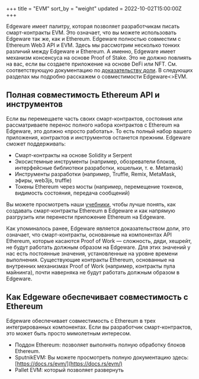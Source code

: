 +++
title = "EVM"
sort_by = "weight"
updated = 2022-10-02T15:00:00Z
+++

Edgeware имеет палитру, которая позволяет разработчикам писать смарт-контракты EVM. Это означает, что вы можете использовать Edgeware так же, как и Ethereum. Edgeware полностью совместим с Ethereum Web3 API и EVM. Здесь мы рассмотрим несколько тонких различий между Edgeware и Ethereum. А именно, Edgeware имеет механизм консенсуса на основе Proof of Stake. Это не должно повлиять на вас, если вы создаете приложение на основе DeFi или NFT. См. соответствующую документацию по [доказательству доли](https://docs.edgewa.re/edgeware-runtime/consensus). В следующих разделах мы подробно расскажем о совместимости Edgeware&lt;&gt;EVM.

## Полная совместимость Ethereum API и инструментов

Если вы перемещаете часть своих смарт-контрактов, состояния или рассматриваете перенос полного набора контрактов с Ethereum на Edgeware, это должно «просто работать». То есть полный набор вашего приложения, контрактов и инструментов останется прежним. Edgeware сможет поддерживать:

- Смарт-контракты на основе Solidity и Serpent
- Экосистемные инструменты (например, обозреватели блоков, интерфейсные библиотеки разработки, кошельки, т. е. Metamask\)
- Инструменты разработки \(например, Truffle, Remix, MetaMask, эфиры, web3js, truffle\)
- Токены Ethereum через мосты \(например, перемещение токенов, видимость состояния, передача сообщений\)

Вы можете просмотреть наши [учебники](https://contracts.edgewa.re), чтобы лучше понять, как создавать смарт-контракты Ethereum в Edgeware и как напрямую разгрузить или перенести приложение Ethereum на Edgeware.

Как упоминалось ранее, Edgeware является доказательством доли, это означает, что смарт-контракты, основанные на компонентах API Ethereum, которые касаются Proof of Work — сложность, дяди, хешрейт, не будут работать должным образом на Edgeware. Для этих значений у нас есть постоянные значения, установленные на уровне времени выполнения. Существующие контракты Ethereum, основанные на внутренних механизмах Proof of Work (например, контракты пула майнинга), почти наверняка не будут работать должным образом в Edgeware.

## Как Edgeware обеспечивает совместимость с Ethereum

Edgeware обеспечивает совместимость с Ethereum в трех интегрированных компонентах. Если вы разработчик смарт-контрактов, это может быть просто мимолетным интересом.

- Поддон Ethereum: позволяет выполнять полную обработку блоков Ethereum.
- SputnikEVM: Вы можете просмотреть полную документацию здесь: [https://docs.rs/evm/](https://docs.rs/evm/)
- Pallet EVM: который позволяет развернуть
